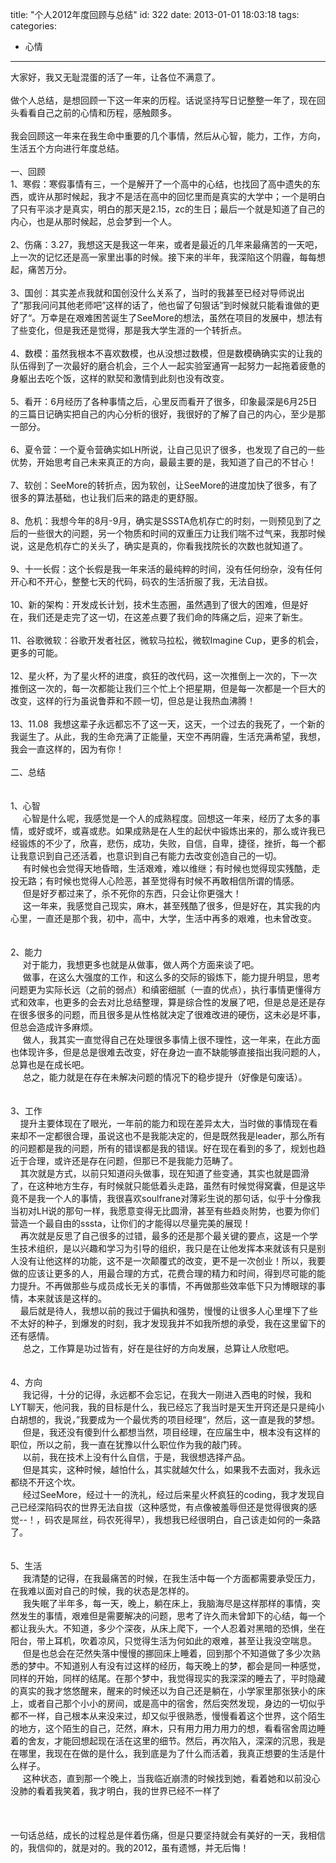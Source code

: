 title: "个人2012年度回顾与总结"
id: 322
date: 2013-01-01 18:03:18
tags: 
categories: 
- 心情
---

<div>
<div>
<div>大家好，我又无耻混蛋的活了一年，让各位不满意了。</div>
<div> </div>
<div>
<div>做个人总结，是想回顾一下这一年来的历程。话说坚持写日记整整一年了，现在回头看看自己之前的心情和历程，感触颇多。</div>
<div> </div>
<div>我会回顾这一年来在我生命中重要的几个事情，然后从心智，能力，工作，方向，生活五个方向进行年度总结。</div>
<div> </div>
<!-- more -->
<div>一、回顾</div>
<div>1、寒假：寒假事情有三，一个是解开了一个高中的心结，也找回了高中遗失的东西，或许从那时候起，我才不是活在高中的回忆里而是真实的大学中；一个是明白了只有平淡才是真实，明白的那天是2.15，zc的生日；最后一个就是知道了自己的内心，也是从那时候起，总会梦到一个人。</div>
<div> </div>
<div>2、伤痛：3.27，我想这天是我这一年来，或者是最近的几年来最痛苦的一天吧，上一次的记忆还是高一家里出事的时候。接下来的半年，我深陷这个阴霾，每每想起，痛苦万分。</div>
<div> </div>
<div>3、国创：其实差点我就和国创没什么关系了，当时的我甚至已经对导师说出了”那我问问其他老师吧”这样的话了，他也留了句狠话”到时候就只能看谁做的更好了“。万幸是在艰难困苦诞生了SeeMore的想法，虽然在项目的发展中，想法有了些变化，但是我还是觉得，那是我大学生涯的一个转折点。</div>
<div> </div>
<div>4、数模：虽然我根本不喜欢数模，也从没想过数模，但是数模确确实实的让我的队伍得到了一次最好的磨合机会，三个人一起实验室通宵一起努力一起拖着疲惫的身躯出去吃个饭，这样的默契和激情到此刻也没有改变。</div>
<div> </div>
<div>5、看开：6月经历了各种事情之后，心里反而看开了很多，印象最深是6月25日的三篇日记确实把自己的内心分析的很好，我很好的了解了自己的内心，至少是那一部分。</div>
<div> </div>
<div>6、夏令营：一个夏令营确实如LH所说，让自己见识了很多，也发现了自己的一些优势，开始思考自己未来真正的方向，最最主要的是，我知道了自己的不甘心！</div>
<div> </div>
<div>7、软创：SeeMore的转折点，因为软创，让SeeMore的进度加快了很多，有了很多的算法基础，也让我们后来的路走的更舒服。</div>
<div> </div>
<div>8、危机：我想今年的8月-9月，确实是SSSTA危机存亡的时刻，一则预见到了之后的一些很大的问题，另一个物质和时间的双重压力让我们喘不过气来，我那时候说，这是危机存亡的关头了，确实是真的，你看我找院长的次数也就知道了。</div>
<div> </div>
<div>9、十一长假：这个长假是我一年来活的最纯粹的时间，没有任何纷杂，没有任何开心和不开心，整整七天的代码，码农的生活折服了我，无法自拔。</div>
<div> </div>
<div>10、新的架构：开发成长计划，技术生态圈，虽然遇到了很大的困难，但是好在，我们还是走完了这一切，在这差点要了我们命的阵痛之后，迎来了新生。</div>
<div> </div>
<div>11、谷歌微软：谷歌开发者社区，微软马拉松，微软Imagine Cup，更多的机会，更多的可能。</div>
<div> </div>
<div>12、星火杯，为了星火杯的进度，疯狂的改代码，这一次推倒上一次的，下一次推倒这一次的，每一次都能让我们三个忙上个把星期，但是每一次都是一个巨大的改变，这样的行为虽说鲁莽和不顾一切，但总是让我热血沸腾！</div>
<div> </div>
<div>13、11.08  我想这辈子永远都忘不了这一天，这天，一个过去的我死了，一个新的我诞生了。从此，我的生命充满了正能量，天空不再阴霾，生活充满希望，我想，我会一直这样的，因为有你！</div>
<div> </div>
<div>二、总结</div>
<div>    </div>
<div> </div>
<div>1、心智</div>
<div>     心智是什么呢，我感觉是一个人的成熟程度。回想这一年来，经历了太多的事情，或好或坏，或喜或悲。如果成熟是在人生的起伏中锻炼出来的，那么或许我已经锻炼的不少了，欣喜，悲伤，成功，失败，自信，自卑，捷径，挫折，每一个都让我意识到自己还活着，也意识到自己有能力去改变创造自己的一切。</div>
<div>     有时候也会觉得天地昏暗，生活艰难，难以维继；有时候也觉得现实残酷，走投无路；有时候也觉得人心险恶，甚至觉得有时候不再敢相信所谓的情感。</div>
<div>     但是好歹都过来了，杀不死你的东西，只会让你更强大！</div>
<div>     这一年来，我感觉自己现实，麻木，甚至残酷了很多，但是好在，其实我的内心里，一直还是那个我，初中，高中，大学，生活中再多的艰难，也未曾改变。</div>
<div> </div>
<div> </div>
<div>2、能力</div>
<div>     对于能力，我想更多也就是从做事，做人两个方面来谈了吧。</div>
<div>     做事，在这么大强度的工作，和这么多的交际的锻炼下，能力提升明显，思考问题更为实际长远（之前的弱点）和缜密细腻（一直的优点），执行事情更懂得方式和效率，也更多的会去对比总结整理，算是综合性的发展了吧，但是总是还是存在很多很多的问题，而且很多是从性格就决定了很难改进的硬伤，这未必是坏事，但总会造成许多麻烦。</div>
<div>     做人，我其实一直觉得自己在处理很多事情上很不理性，这一年来，在此方面也体现许多，但是总是很难去改变，好在身边一直不缺能够直接指出我问题的人，总算也是在成长吧。</div>
<div>     总之，能力就是在存在未解决问题的情况下的稳步提升（好像是句废话）。</div>
<div> </div>
<div> </div>
<div>3、工作</div>
<div>    提升主要体现在了眼光，一年前的能力和现在差异太大，当时做的事情现在看来却不一定都很合理，虽说这也不是我能决定的，但是既然我是leader，那么所有的问题都是我的问题，所有的错误都是我的错误。好在现在看到的多了，规划也趋近于合理，或许还是存在问题，但那已不是我能力范畴了。</div>
<div>    其次就是方式，以前只知道闷头做事，现在知道了些变通，其实也就是圆滑了，在这种地方生存，有时候就只能低着头走路，虽然有时候觉得窝囊，但是这毕竟不是我一个人的事情，我很喜欢soulfrane对薄彩生说的那句话，似乎十分像我当初对LH说的那句一样，我愿意变得无比圆滑，甚至有些趋炎附势，也要为你们营造一个最自由的sssta，让你们的才能得以尽量完美的展现！</div>
<div>    再次就是反思了自己很多的过错，最多的还是那个最关键的要点，这是一个学生技术组织，是以兴趣和学习为引导的组织，我只是在让他发挥本来就该有只是别人没有让他这样的功能，这不是一次颠覆式的改变，更不是一次创业！所以，我要做的应该让更多的人，用最合理的方式，花费合理的精力和时间，得到尽可能的能力提升。不再做那些与成员成长无关的事情，不再做那些效率低下只为博眼球的事情，本来就该是这样的。</div>
<div>    最后就是待人，我想以前的我过于偏执和强势，慢慢的让很多人心里埋下了些不太好的种子，到爆发的时刻，我才发现我并不如我所想的承受，我在这里留下的还有感情。</div>
<div>     总之，工作算是功过皆有，好在是往好的方向发展，总算让人欣慰吧。</div>
<div> </div>
<div> </div>
<div>4、方向</div>
<div>     我记得，十分的记得，永远都不会忘记，在我大一刚进入西电的时候，我和LYT聊天，他问我，我的目标是什么，我已经忘了我当时是天生开窍还是只是纯小白胡想的，我说，”我要成为一个最优秀的项目经理“，然后，这一直是我的梦想。</div>
<div>     但是，我还没有傻到什么都想当然，项目经理，在应届生中，根本没有这样的职位，所以之前，我一直在犹豫以什么职位作为我的敲门砖。</div>
<div>     以前，我在技术上没有什么自信，于是，我很想选择产品。</div>
<div>     但是其实，这种时候，越怕什么，其实就越欠什么，如果我不去面对，我永远都绕不开这个坎。</div>
<div>     经过SeeMore，经过十一的洗礼，经过后来星火杯疯狂的coding，我才发现自己已经深陷码农的世界无法自拔（这种感觉，有点像被羞辱但还是觉得很爽的感觉--！，码农是屌丝，码农死得早），我想我已经很明白，自己该走如何的一条路了。</div>
<div> </div>
<div> </div>
<div>5、生活</div>
<div>     我清楚的记得，在我最痛苦的时候，在我生活中每一个方面都需要承受压力，在我难以面对自己的时候，我的状态是怎样的。</div>
<div>     我失眠了半年多，每一天，晚上，躺在床上，我脑海尽是这样那样的事情，突然发生的事情，艰难但是需要解决的问题，思考了许久而未曾卸下的心结，每一个都让我头大。不知道，多少个深夜，从床上爬下，一个人忍着对黑暗的恐惧，坐在阳台，带上耳机，吹着凉风，只觉得生活为何如此的艰难，甚至让我没空喘息。</div>
<div>     但是也总会在茫然失落中慢慢的挪回床上睡着，回到那个不知道做了多少次熟悉的梦中。不知道别人有没有过这样的经历，每天晚上的梦，都会是同一种感觉，同样的开始，同样的结尾。在那个梦中，我觉得现实的我深深的睡去了，平时隐藏的真实的我才悠悠醒来，醒来的时候还以为自己还是躺在，小学家里那张狭小的床上，或者自己那个小小的房间，或是高中的宿舍，然后突然发现，身边的一切似乎都不一样，自己根本从来没来过，却又似乎很熟悉，慢慢看着这个世界，这个陌生的地方，这个陌生的自己，茫然，麻木，只有用力用力用力的想，看看宿舍周边睡着的舍友，才能回想起现在活在这里的细节。然后，再次陷入，深深的沉思，我是在哪里，我现在在做的是什么，我到底是为了什么而活着，我真正想要的生活是什么样子。</div>
<div>     这种状态，直到那一个晚上，当我临近崩溃的时候找到她，看着她和以前没心没肺的看着我笑着，我才明白，我的世界已经不一样了</div>
<div> </div>
<div> </div>
<div> </div>
<div>一句话总结，成长的过程总是伴着伤痛，但是只要坚持就会有美好的一天，我相信的，我信仰的，就是对的。我的2012，虽有遗憾，并无后悔！</div>
<div> </div>
<div> </div>
<div> </div>
<div> </div>
<div> </div>
<div> </div>
<div> </div>
<div> </div>
<div> </div>
<div> </div>
<div> </div>
<div> </div>
<div> </div>
<div> </div>
<div> </div>
<div> </div>
<div> </div>
</div>
</div>
</div>
